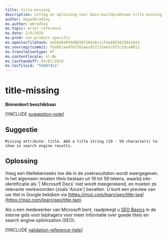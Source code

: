 ```yaml
---
title: title-missing
description: Uitleg en oplossing voor Docs-buildprobleem title-missing
author: meganbradley
ms.author: mbradley
ms.topic: error-reference
ms.date: 2/6/2019
ms.prod: non-product-specific
ms.openlocfilehash: ea56d64059d6b50f26626c11f4a69550256410a3
ms.sourcegitcommit: fbdd61ae4fb3761aec072732eefcbf2c2dca8011
ms.translationtype: HT
ms.contentlocale: nl-NL
ms.lasthandoff: 02/07/2019
ms.locfileid: "55887421"
---
```

# <a name="title-missing"></a>title-missing

**Binnenkort beschikbaar**

[!INCLUDE [suggestion-note](includes/suggestion-note.md)]

## <a name="suggestion"></a>Suggestie

`Missing attribute: title. Add a title string (19 - 59 characters) to show in search engine results.`

## <a name="resolution"></a>Oplossing

Voeg een titeltekenreeks toe die in de zoekresultaten wordt weergegeven. In het algemeen moeten titels bestaan uit 19 tot 59 tekens, waarbij site-identificatie als '| Microsoft Docs' niet wordt meegerekend, en moeten ze relevante merkwoorden (zoals 'Azure') bevatten. U kunt een preview van uw titel in Google bekijken via [https://moz.com/learn/seo/title-tag](https://moz.com/learn/seo/title-tag).

Als u een medewerker van Microsoft bent, raadpleegt u [SEO Basics](https://review.docs.microsoft.com/en-us/help/contribute/contribute-how-to-write-seo-basics?branch=master) in de interne gids voor bijdragers voor meer informatie over goede titels en search engine optimization (SEO).

[!INCLUDE [validation-reference-help](includes/validation-reference-help.md)]
